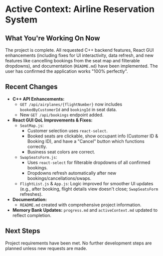# Active Context: Airline Reservation System

## What You're Working On Now
The project is complete. All requested C++ backend features, React GUI enhancements (including fixes for UI interactivity, data refresh, and new features like cancelling bookings from the seat map and filterable dropdowns), and documentation (`README.md`) have been implemented. The user has confirmed the application works "100% perfectly".

## Recent Changes
- **C++ API Enhancements:**
    - `GET /api/airplanes/{flightNumber}` now includes `bookedByCustomerId` and `bookingId` in seat data.
    - New `GET /api/bookings` endpoint added.
- **React GUI QoL Improvements & Fixes:**
    - `SeatMap.js`:
        - Customer selection uses `react-select`.
        - Booked seats are clickable, show occupant info (Customer ID & Booking ID), and have a "Cancel" button which functions correctly.
        - Business seat colors are correct.
    - `SwapSeatsForm.js`:
        - Uses `react-select` for filterable dropdowns of all confirmed bookings.
        - Dropdowns refresh automatically after new bookings/cancellations/swaps.
    - `FlightList.js` & `App.js`: Logic improved for smoother UI updates (e.g., after booking, flight details view doesn't close; `SwapSeatsForm` refreshes).
- **Documentation:**
    - `README.md` created with comprehensive project information.
- **Memory Bank Updates:** `progress.md` and `activeContext.md` updated to reflect completion.

## Next Steps
Project requirements have been met. No further development steps are planned unless new requests are made.
